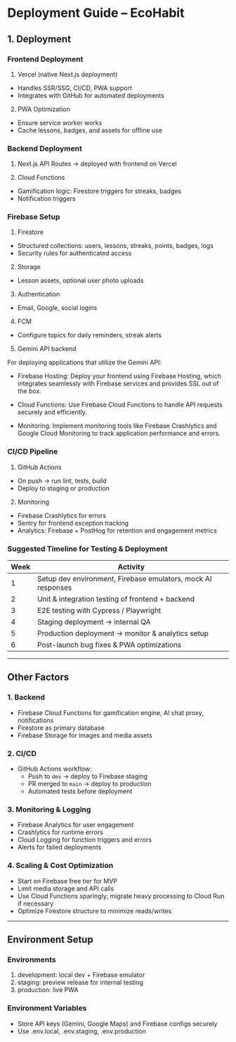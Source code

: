 # Deployment Guide – EcoHabit

## 1. Deployment

### Frontend Deployment

1. Vercel (native Next.js deployment)
- Handles SSR/SSG, CI/CD, PWA support
- Integrates with GitHub for automated deployments

2. PWA Optimization
- Ensure service worker works
- Cache lessons, badges, and assets for offline use

### Backend Deployment

1. Next.js API Routes → deployed with frontend on Vercel

2. Cloud Functions

- Gamification logic: Firestore triggers for streaks, badges
- Notification triggers

### Firebase Setup

1. Firestore

- Structured collections: users, lessons, streaks, points, badges, logs
- Security rules for authenticated access

2. Storage
- Lesson assets, optional user photo uploads

3. Authentication
- Email, Google, social logins

4. FCM
- Configure topics for daily reminders, streak alerts

5. Gemini API backend

For deploying applications that utilize the Gemini API:

- Firebase Hosting: Deploy your frontend using Firebase Hosting, which integrates seamlessly with Firebase services and provides SSL out of the box.

- Cloud Functions: Use Firebase Cloud Functions to handle API requests securely and efficiently.

- Monitoring: Implement monitoring tools like Firebase Crashlytics and Google Cloud Monitoring to track application performance and errors.

### CI/CD Pipeline

1. GitHub Actions

- On push → run lint, tests, build
- Deploy to staging or production

2. Monitoring

- Firebase Crashlytics for errors
- Sentry for frontend exception tracking
- Analytics: Firebase + PostHog for retention and engagement metrics

### Suggested Timeline for Testing & Deployment

| Week | Activity                                                     |
| ---- | ------------------------------------------------------------ |
| 1    | Setup dev environment, Firebase emulators, mock AI responses |
| 2    | Unit & integration testing of frontend + backend             |
| 3    | E2E testing with Cypress / Playwright                        |
| 4    | Staging deployment → internal QA                             |
| 5    | Production deployment → monitor & analytics setup            |
| 6    | Post-launch bug fixes & PWA optimizations                    |

---

## Other Factors

### 1. Backend
- Firebase Cloud Functions for gamification engine, AI chat proxy, notifications
- Firestore as primary database
- Firebase Storage for images and media assets

### 2. CI/CD
- GitHub Actions workflow:
  - Push to `dev` → deploy to Firebase staging
  - PR merged to `main` → deploy to production
  - Automated tests before deployment

### 3. Monitoring & Logging
- Firebase Analytics for user engagement
- Crashlytics for runtime errors
- Cloud Logging for function triggers and errors
- Alerts for failed deployments

### 4. Scaling & Cost Optimization
- Start on Firebase free tier for MVP
- Limit media storage and API calls
- Use Cloud Functions sparingly; migrate heavy processing to Cloud Run if necessary
- Optimize Firestore structure to minimize reads/writes

---

## Environment Setup

### Environments

1. development: local dev + Firebase emulator
2. staging: preview release for internal testing
3. production: live PWA

### Environment Variables

- Store API keys (Gemini, Google Maps) and Firebase configs securely
- Use .env.local, .env.staging, .env.production

